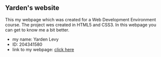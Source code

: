 ## Yarden's website

This my webpage which was created for a Web Development Environment course.
The project wes created in HTML5 and CSS3.
In this webpage you can get to know me a bit better.

- my name: Yarden Levy
- ID: 204341580
- link to my webpage:  [click here](http://yardenlevy.github.io/Yarden-s_website/)

